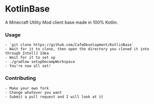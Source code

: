 # KotlinBase
A Minecraft Utility Mod client base made in 100% Kotlin.

### Usage
    - `git clone https://github.com/CafeDevelopment/KotlinBase`
    - Wait for it to clone, then open the directory you cloned it into through IntellJ Idea
    - Wait for it to set up
    - ./gradlew setupDecompWorkspace
    - You're now all set!
    
### Contributing
    - Make your own fork
    - Change whatever you want
    - Submit a pull request and I will look at it
